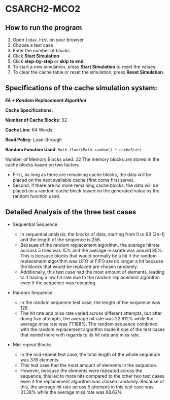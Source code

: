 # CSARCH2-MCO2

## How to run the program
1. Open `index.html` on your browser
2. Choose a test case
3. Enter the number of blocks
4. Click **Start Simulation**
5. Click **step-by-step** or **skip to end**
6. To start a new simulation, press **Start Simulation** to reset the values.
7. To clear the cache table or reset the simulation, press **Reset Simulation**.



## Specifications of the cache simulation system: 

_**FA + Random Replacement Algorithm**_

**Cache Specifications:**

**Number of Cache Blocks**: 32

**Cache Line**: 64 Words

**Read Policy**: Load-through

**Random Function Used**: `Math.floor(Math.random() * cacheSize)`

Number of Memory Blocks used: 32
The memory blocks are stored in the cache blocks based on two factors
- First, as long as there are remaining cache blocks, the data will be placed on the next available cache (first come first serve).
- Second, if there are no more remaining cache blocks, the data will be placed on a random cache block based on the generated value by the random function used.

  
## Detailed Analysis of the three test cases
- Sequential Sequence
  - In sequential analysis, the blocks of data, starting from 0 to 63 (2n-1) and the length of the sequence is 256.
  - Because of the random replacement algorithm, the average hitrate accross 5 tries was 15% and the average missrate was around 85%. This is because blocks that would normally be a hit if the random replacement algorithm was LIFO or FIFO are no longer a hit because the blocks that would be replaced are chosen randomly.
  - Additionally, this test case had the most amount of elements, leading to it having a low hit rate due to the random replacement algorithm even if the sequence was repeating. 

- Random Sequence
  - In the random sequence test case, the length of the sequence was 128.
  - The hit rate and miss rate varied across different attempts, but after doing five attempts, the average hit rate was 22.812% while the average miss rate was 77.188%. The random sequence combined with the random replacement algorithm made it one of the test cases that varied more with regards to its hit rate and miss rate.

- Mid-repeat Blocks
  - In the mid-repeat test case, the total length of the whole sequence was 376 elements.
  - This test case had the most amount of elements in the sequence.
  -  However, because the elements were repeated across the sequence, this led to more hits compared to the other two test cases even if the replacement algorithm was chosen randomly. Because of this, the average hit rate across 5 attempts in this test case was 31.38% while the average miss rate was 68.62%
 

